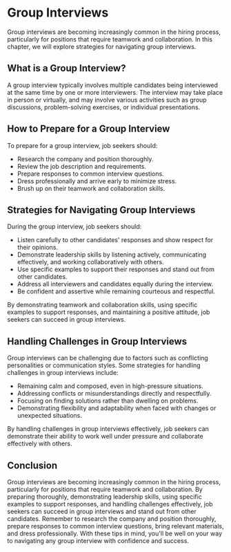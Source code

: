 Group Interviews
=======================================================================

Group interviews are becoming increasingly common in the hiring process, particularly for positions that require teamwork and collaboration. In this chapter, we will explore strategies for navigating group interviews.

What is a Group Interview?
--------------------------

A group interview typically involves multiple candidates being interviewed at the same time by one or more interviewers. The interview may take place in person or virtually, and may involve various activities such as group discussions, problem-solving exercises, or individual presentations.

How to Prepare for a Group Interview
------------------------------------

To prepare for a group interview, job seekers should:

* Research the company and position thoroughly.
* Review the job description and requirements.
* Prepare responses to common interview questions.
* Dress professionally and arrive early to minimize stress.
* Brush up on their teamwork and collaboration skills.

Strategies for Navigating Group Interviews
------------------------------------------

During the group interview, job seekers should:

* Listen carefully to other candidates' responses and show respect for their opinions.
* Demonstrate leadership skills by listening actively, communicating effectively, and working collaboratively with others.
* Use specific examples to support their responses and stand out from other candidates.
* Address all interviewers and candidates equally during the interview.
* Be confident and assertive while remaining courteous and respectful.

By demonstrating teamwork and collaboration skills, using specific examples to support responses, and maintaining a positive attitude, job seekers can succeed in group interviews.

Handling Challenges in Group Interviews
---------------------------------------

Group interviews can be challenging due to factors such as conflicting personalities or communication styles. Some strategies for handling challenges in group interviews include:

* Remaining calm and composed, even in high-pressure situations.
* Addressing conflicts or misunderstandings directly and respectfully.
* Focusing on finding solutions rather than dwelling on problems.
* Demonstrating flexibility and adaptability when faced with changes or unexpected situations.

By handling challenges in group interviews effectively, job seekers can demonstrate their ability to work well under pressure and collaborate effectively with others.

Conclusion
----------

Group interviews are becoming increasingly common in the hiring process, particularly for positions that require teamwork and collaboration. By preparing thoroughly, demonstrating leadership skills, using specific examples to support responses, and handling challenges effectively, job seekers can succeed in group interviews and stand out from other candidates. Remember to research the company and position thoroughly, prepare responses to common interview questions, bring relevant materials, and dress professionally. With these tips in mind, you'll be well on your way to navigating any group interview with confidence and success.
